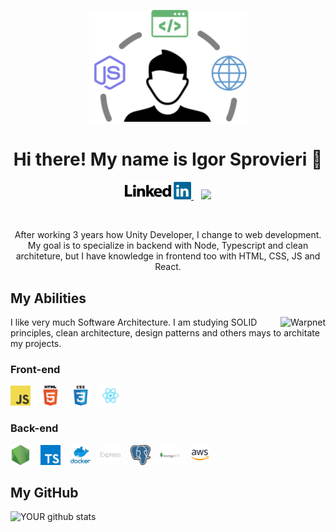 <div align="center">

<img src="./public/full-stack-developer-icon.svg" width="50%"></img>

# Hi there! My name is Igor Sprovieri 👋

<a href="https://www.linkedin.com/in/igor-sprovieri/">
<img style="height: 28px;" src="./public/linkedin.svg"></img>
</a>
<img style="height: 8px;" src="./public/blank.svg"></img>
<a href="https://wa.me/message/AQZS3NOUQULWL1">
<img style="height: 28px;" src="https://img.shields.io/badge/WhatsApp-25D366?style=for-the-badge&logo=whatsapp&logoColor=white"></img>
</a>

<img style="height: 0px;" src="./public/blank.svg"></img>

After working 3 years how Unity Developer, I change to web development. My goal is to specialize in backend with Node, Typescript and clean architeture, but I have knowledge in frontend too with HTML, CSS, JS and React.

</div>

## My Abilities

[<img align="right" alt="Warpnet" src="https://github-readme-stats.vercel.app/api/top-langs/?username=igorsprovieri&layout=compact&langs_count=3"/>](https://github.com/igorsprovieri/github-readme-stats)

I like very much Software Architecture. I am studying SOLID principles, clean architecture, design patterns and others mays to architate my projects.

### Front-end

<code><img height="32" src="https://raw.githubusercontent.com/github/explore/80688e429a7d4ef2fca1e82350fe8e3517d3494d/topics/javascript/javascript.png" alt="Javascript"/></code>
<img style="height: 8px;" src="./public/blank.svg"></img>
<code><img height="32" src="https://raw.githubusercontent.com/github/explore/80688e429a7d4ef2fca1e82350fe8e3517d3494d/topics/html/html.png" alt="HTML5"/></code>
<img style="height: 8px;" src="./public/blank.svg"></img>
<code><img height="32" src="https://raw.githubusercontent.com/github/explore/80688e429a7d4ef2fca1e82350fe8e3517d3494d/topics/css/css.png" alt="CSS"/></code>
<img style="height: 8px;" src="./public/blank.svg"></img>
<code><img height="32" src="https://raw.githubusercontent.com/github/explore/80688e429a7d4ef2fca1e82350fe8e3517d3494d/topics/react/react.png" alt="React"/></code>

### Back-end

<code><img height="32" src="https://raw.githubusercontent.com/github/explore/80688e429a7d4ef2fca1e82350fe8e3517d3494d/topics/nodejs/nodejs.png" alt="Nodejs"/></code>
<img style="height: 8px;" src="./public/blank.svg"></img>
<code><img height="32" src="https://raw.githubusercontent.com/github/explore/80688e429a7d4ef2fca1e82350fe8e3517d3494d/topics/typescript/typescript.png" alt="typescript"/></code>
<img style="height: 8px;" src="./public/blank.svg"></img>
<code><img height="32" src="https://raw.githubusercontent.com/github/explore/80688e429a7d4ef2fca1e82350fe8e3517d3494d/topics/docker/docker.png" alt="Docker"/></code>
<img style="height: 8px;" src="./public/blank.svg"></img>
<code><img height="32" src="https://raw.githubusercontent.com/github/explore/80688e429a7d4ef2fca1e82350fe8e3517d3494d/topics/express/express.png" alt="Express"/></code>
<img style="height: 8px;" src="./public/blank.svg"></img>
<code><img height="32" src="https://raw.githubusercontent.com/github/explore/80688e429a7d4ef2fca1e82350fe8e3517d3494d/topics/postgresql/postgresql.png" alt="PostegreSQL"/></code>
<img style="height: 8px;" src="./public/blank.svg"></img>
<code><img height="32" src="https://raw.githubusercontent.com/github/explore/80688e429a7d4ef2fca1e82350fe8e3517d3494d/topics/mongodb/mongodb.png" alt="MongoDB"/></code>
<img style="height: 8px;" src="./public/blank.svg"></img>
<code><img height="32" src="https://raw.githubusercontent.com/github/explore/80688e429a7d4ef2fca1e82350fe8e3517d3494d/topics/aws/aws.png" alt="aws"/></code>

## My GitHub

![YOUR github stats](https://github-readme-stats.vercel.app/api?username=igorsprovieri&show_icons=true)
